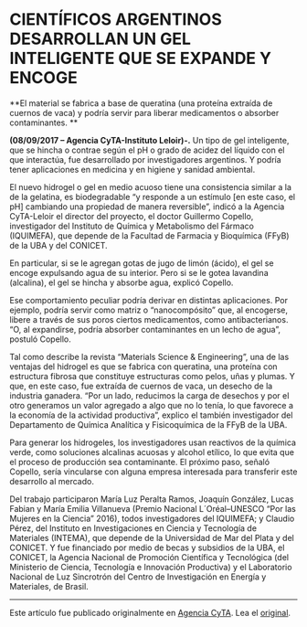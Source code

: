 # CIENTÍFICOS ARGENTINOS DESARROLLAN UN GEL INTELIGENTE QUE SE EXPANDE Y ENCOGE

**El material se fabrica a base de queratina (una proteína extraída de cuernos de vaca) y podría servir para liberar medicamentos o absorber contaminantes.
**

**(08/09/2017 – Agencia CyTA-Instituto Leloir)-.** Un tipo de gel inteligente, que se hincha o contrae según el pH o grado de acidez del líquido con el que interactúa, fue desarrollado por investigadores argentinos. Y podría tener aplicaciones en medicina y en higiene y sanidad ambiental.

El nuevo hidrogel o gel en medio acuoso tiene una consistencia similar a la de la gelatina, es biodegradable “y responde a un estímulo [en este caso, el pH] cambiando una propiedad de manera reversible”, indicó a la Agencia CyTA-Leloir el director del proyecto, el doctor Guillermo Copello, investigador del Instituto de Química y Metabolismo del Fármaco (IQUIMEFA), que depende de la Facultad de Farmacia y Bioquímica (FFyB) de la UBA y del CONICET.

En particular, si se le agregan gotas de jugo de limón (ácido), el gel se encoge expulsando agua de su interior. Pero si se le gotea lavandina (alcalina), el gel se hincha y absorbe agua, explicó Copello.

Ese comportamiento peculiar podría derivar en distintas aplicaciones. Por ejemplo, podría servir como matriz o “nanocompósito” que, al encogerse, libere a través de sus poros ciertos medicamentos, como antibacterianos. “O, al expandirse, podría absorber contaminantes en un lecho de agua”, postuló Copello.

Tal como describe la revista “Materials Science & Engineering”, una de las ventajas del hidrogel es que se fabrica con queratina, una proteína con estructura fibrosa que constituye estructuras como pelos, uñas y plumas. Y que, en este caso, fue extraída de cuernos de vaca, un desecho de la industria ganadera. “Por un lado, reducimos la carga de desechos y por el otro generamos un valor agregado a algo que no lo tenía, lo que favorece a la economía de la actividad productiva”, explico el también investigador del Departamento de Química Analítica y Fisicoquímica de la FFyB de la UBA.

Para generar los hidrogeles, los investigadores usan reactivos de la química verde, como soluciones alcalinas acuosas y alcohol etílico, lo que evita que el proceso de producción sea contaminante. El próximo paso, señaló Copello, sería vincularse con alguna empresa interesada para transferir este desarrollo al mercado.

Del trabajo participaron María Luz Peralta Ramos, Joaquín González, Lucas Fabian y María Emilia Villanueva (Premio Nacional L´Oréal–UNESCO “Por las Mujeres en la Ciencia” 2016), todos investigadores del IQUIMEFA; y Claudio Pérez, del Instituto en Investigaciones en Ciencia y Tecnología de Materiales (INTEMA), que depende de la Universidad de Mar del Plata y del CONICET. Y fue financiado por medio de becas y subsidios de la UBA, el CONICET, la Agencia Nacional de Promoción Científica y Tecnológica (del Ministerio de Ciencia, Tecnología e Innovación Productiva) y el Laboratorio Nacional de Luz Sincrotrón del Centro de Investigación en Energía y Materiales, de Brasil.

------

Este artículo fue publicado originalmente en [Agencia CyTA](https://www.agenciacyta.org.ar/). Lea el [original](https://www.agenciacyta.org.ar/2017/09/cientificos-argentinos-desarrollan-un-gel-inteligente-que-se-expande-y-encoge/).